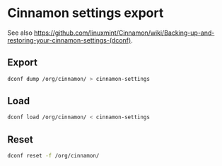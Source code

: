 # Cinnamon settings export

See also https://github.com/linuxmint/Cinnamon/wiki/Backing-up-and-restoring-your-cinnamon-settings-(dconf).

## Export

```bash
dconf dump /org/cinnamon/ > cinnamon-settings
```

## Load

```bash
dconf load /org/cinnamon/ < cinnamon-settings
```

## Reset

```bash
dconf reset -f /org/cinnamon/
```

